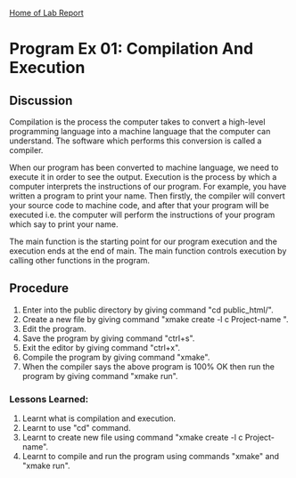 [Home of Lab Report](../lab.html)

# Program Ex 01: Compilation And Execution

## Discussion
Compilation is the process the computer takes to convert a high-level programming language into a machine language that the computer can understand. 
The software which performs this conversion is called a compiler.
 
When our program has been converted to machine language, we need to execute it in order to see the output. 
Execution is the process by which a computer interprets the instructions of our program. 
For example, you have written a program to print your name. Then firstly, the compiler will convert your source code to machine code,
and after that your program will be executed i.e. the computer will perform the instructions of your program which say to print your name.

The main function is the starting point for our program execution and the execution ends at the end of main.
The main function controls execution by calling other functions in the program.

## Procedure

1. Enter into the public directory by giving command "cd public_html/".
2. Create a  new file by giving command "xmake create -l c Project-name ".
3. Edit the program.
4. Save the program by giving command "ctrl+s".
5. Exit the editor by giving command "ctrl+x".
6. Compile the program by giving command "xmake".
7. When the compiler says the above program is 100% OK then run the program by giving command "xmake run".

### Lessons Learned:

1. Learnt what is compilation and execution.
2. Learnt to use "cd" command.
3. Learnt to create new file using command "xmake create -l c Project-name".
4. Learnt to compile and run the program using commands "xmake" and "xmake run".
